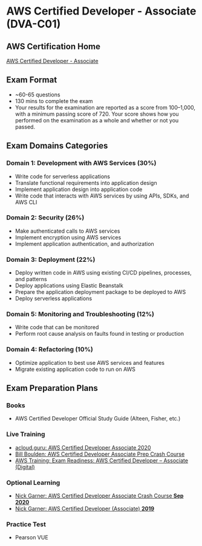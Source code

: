 # AWS Certified Developer - Associate (DVA-C01)

## AWS Certification Home
[AWS Certified Developer - Associate](https://aws.amazon.com/certification/certified-developer-associate/)

## Exam Format
- ~60-65 questions
- 130 mins to complete the exam
- Your results for the examination are reported as a score from 100–1,000, with a minimum passing score of 720. Your score shows how you performed on the examination as a whole and whether or not you passed.

## Exam Domains Categories

### Domain 1: Development with AWS Services (30%)
- Write code for serverless applications
- Translate functional requirements into application design
- Implement application design into application code
- Write code that interacts with AWS services by using APIs, SDKs, and AWS CLI

### Domain 2: Security (26%)
- Make authenticated calls to AWS services
- Implement encryption using AWS services
- Implement application authentication, and authorization

### Domain 3: Deployment (22%)
- Deploy written code in AWS using existing CI/CD pipelines, processes, and patterns
- Deploy applications using Elastic Beanstalk
- Prepare the application deployment package to be deployed to AWS
- Deploy serverless applications

### Domain 5: Monitoring and Troubleshooting (12%)
- Write code that can be monitored
- Perform root cause analysis on faults found in testing or production

### Domain 4: Refactoring (10%)
- Optimize application to best use AWS services and features
- Migrate existing application code to run on AWS

## Exam Preparation Plans

### Books
- AWS Certified Developer Official Study Guide (Alteen, Fisher, etc.)

### Live Training
- [acloud.guru: AWS Certified Developer Associate 2020](https://learn.acloud.guru/course/aws-certified-developer-associate/dashboard)
- [Bill Boulden: AWS Certified Developer Associate Prep Crash Course]()
- [AWS Training: Exam Readiness: AWS Certified Developer – Associate (Digital)](https://www.aws.training/Details/Curriculum?id=19185)

### Optional Learning
- [Nick Garner: AWS Certified Developer Associate Crash Course **Sep 2020**](https://learning.oreilly.com/live-training/courses/aws-certified-developer-associate-crash-course/0636920447825/)
- [Nick Garner: AWS Certified Developer (Associate) **2019**](https://learning.oreilly.com/videos/aws-certified-developer/9780134855158)

### Practice Test
- Pearson VUE
